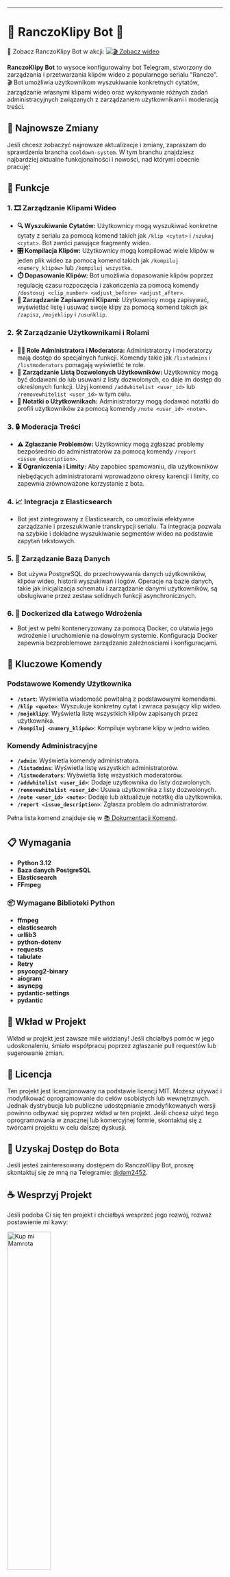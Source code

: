 
---

# 🎥 RanczoKlipy Bot 🤖
🎥 Zobacz RanczoKlipy Bot w akcji:
[![🎬 Zobacz wideo](https://img.youtube.com/vi/3Tp3qJHLFPI/maxresdefault.jpg)](https://www.youtube.com/watch?v=3Tp3qJHLFPI)

**RanczoKlipy Bot** to wysoce konfigurowalny bot Telegram, stworzony do zarządzania i przetwarzania klipów wideo z popularnego serialu "Ranczo". 🎬 Bot umożliwia użytkownikom wyszukiwanie konkretnych cytatów, zarządzanie własnymi klipami wideo oraz wykonywanie różnych zadań administracyjnych związanych z zarządzaniem użytkownikami i moderacją treści.

## 🌟 Najnowsze Zmiany

Jeśli chcesz zobaczyć najnowsze aktualizacje i zmiany, zapraszam do sprawdzenia brancha `cooldown-system`. W tym branchu znajdziesz najbardziej aktualne funkcjonalności i nowości, nad którymi obecnie pracuję!

## 🌟 Funkcje

### 1. 🎞️ Zarządzanie Klipami Wideo
- **🔍 Wyszukiwanie Cytatów:** Użytkownicy mogą wyszukiwać konkretne cytaty z serialu za pomocą komend takich jak `/klip <cytat>` i `/szukaj <cytat>`. Bot zwróci pasujące fragmenty wideo.
- **🎛️ Kompilacja Klipów:** Użytkownicy mogą kompilować wiele klipów w jeden plik wideo za pomocą komend takich jak `/kompiluj <numery_klipów>` lub `/kompiluj wszystko`.
- **⏱️ Dopasowanie Klipów:** Bot umożliwia dopasowanie klipów poprzez regulację czasu rozpoczęcia i zakończenia za pomocą komendy `/dostosuj <clip_number> <adjust_before> <adjust_after>`.
- **💾 Zarządzanie Zapisanymi Klipami:** Użytkownicy mogą zapisywać, wyświetlać listę i usuwać swoje klipy za pomocą komend takich jak `/zapisz`, `/mojeklipy` i `/usuńklip`.

### 2. 🛠️ Zarządzanie Użytkownikami i Rolami
- **👮‍♂️ Role Administratora i Moderatora:** Administratorzy i moderatorzy mają dostęp do specjalnych funkcji. Komendy takie jak `/listadmins` i `/listmoderators` pomagają wyświetlić te role.
- **👥 Zarządzanie Listą Dozwolonych Użytkowników:** Użytkownicy mogą być dodawani do lub usuwani z listy dozwolonych, co daje im dostęp do określonych funkcji. Użyj komend `/addwhitelist <user_id>` lub `/removewhitelist <user_id>` w tym celu.
- **📝 Notatki o Użytkownikach:** Administratorzy mogą dodawać notatki do profili użytkowników za pomocą komendy `/note <user_id> <note>`.

### 3. 🔒 Moderacja Treści
- **⚠️ Zgłaszanie Problemów:** Użytkownicy mogą zgłaszać problemy bezpośrednio do administratorów za pomocą komendy `/report <issue_description>`.
- **⏳ Ograniczenia i Limity:** Aby zapobiec spamowaniu, dla użytkowników niebędących administratorami wprowadzono okresy karencji i limity, co zapewnia zrównoważone korzystanie z bota.

### 4. 📈 Integracja z Elasticsearch
- Bot jest zintegrowany z Elasticsearch, co umożliwia efektywne zarządzanie i przeszukiwanie transkrypcji serialu. Ta integracja pozwala na szybkie i dokładne wyszukiwanie segmentów wideo na podstawie zapytań tekstowych.

### 5. 💽 Zarządzanie Bazą Danych
- Bot używa PostgreSQL do przechowywania danych użytkowników, klipów wideo, historii wyszukiwań i logów. Operacje na bazie danych, takie jak inicjalizacja schematu i zarządzanie danymi użytkowników, są obsługiwane przez zestaw solidnych funkcji asynchronicznych.

### 6. 🐳 Dockerized dla Łatwego Wdrożenia
- Bot jest w pełni konteneryzowany za pomocą Docker, co ułatwia jego wdrożenie i uruchomienie na dowolnym systemie. Konfiguracja Docker zapewnia bezproblemowe zarządzanie zależnościami i konfiguracjami.

## 🔑 Kluczowe Komendy

### Podstawowe Komendy Użytkownika
- **`/start`**: Wyświetla wiadomość powitalną z podstawowymi komendami.
- **`/klip <quote>`**: Wyszukuje konkretny cytat i zwraca pasujący klip wideo.
- **`/mojeklipy`**: Wyświetla listę wszystkich klipów zapisanych przez użytkownika.
- **`/kompiluj <numery_klipów>`**: Kompiluje wybrane klipy w jedno wideo.

### Komendy Administracyjne
- **`/admin`**: Wyświetla komendy administratora.
- **`/listadmins`**: Wyświetla listę wszystkich administratorów.
- **`/listmoderators`**: Wyświetla listę wszystkich moderatorów.
- **`/addwhitelist <user_id>`**: Dodaje użytkownika do listy dozwolonych.
- **`/removewhitelist <user_id>`**: Usuwa użytkownika z listy dozwolonych.
- **`/note <user_id> <note>`**: Dodaje lub aktualizuje notatkę dla użytkownika.
- **`/report <issue_description>`**: Zgłasza problem do administratorów.

Pełna lista komend znajduje się w [📚 Dokumentacji Komend](./COMMANDS.md).

## 📋 Wymagania
- **Python 3.12**
- **Baza danych PostgreSQL**
- **Elasticsearch**
- **FFmpeg**

### 📦 Wymagane Biblioteki Python
- **ffmpeg**
- **elasticsearch**
- **urllib3**
- **python-dotenv**
- **requests**
- **tabulate**
- **Retry**
- **psycopg2-binary**
- **aiogram**
- **asyncpg**
- **pydantic-settings**
- **pydantic**

## 🤝 Wkład w Projekt
Wkład w projekt jest zawsze mile widziany! Jeśli chciałbyś pomóc w jego udoskonaleniu, śmiało współpracuj poprzez zgłaszanie pull requestów lub sugerowanie zmian.

## 📄 Licencja
Ten projekt jest licencjonowany na podstawie licencji MIT. Możesz używać i modyfikować oprogramowanie do celów osobistych lub wewnętrznych. Jednak dystrybucja lub publiczne udostępnianie zmodyfikowanych wersji powinno odbywać się poprzez wkład w ten projekt. Jeśli chcesz użyć tego oprogramowania w znacznej lub komercyjnej formie, skontaktuj się z twórcami projektu w celu dalszej dyskusji.

## 🚀 Uzyskaj Dostęp do Bota
Jeśli jesteś zainteresowany dostępem do RanczoKlipy Bot, proszę skontaktuj się ze mną na Telegramie: [@dam2452](https://t.me/dam2452).

## ☕ Wesprzyj Projekt
Jeśli podoba Ci się ten projekt i chciałbyś wesprzeć jego rozwój, rozważ postawienie mi kawy:

<a href="https://buymeacoffee.com/dam2452">
    <img src="https://github.com/user-attachments/assets/8bcfd2e3-fb0e-4a96-b8ac-16b0736ddda7" alt="Kup mi Mamrota" style="width: 45%;">
</a>

---

